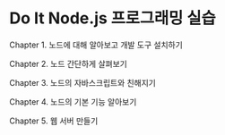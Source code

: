 # Do It Node.js 프로그래밍 실습

  Chapter 1. 노드에 대해 알아보고 개발 도구 설치하기

  Chapter 2. 노드 간단하게 살펴보기
  
  Chapter 3. 노드의 자바스크립트와 친해지기
  
  Chapter 4. 노드의 기본 기능 알아보기

  Chapter 5. 웹 서버 만들기
